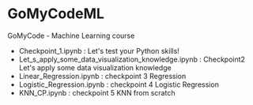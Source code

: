 # GoMyCodeML
GoMyCode - Machine Learning course

- Checkpoint_1.ipynb : Let's test your Python skills!
- Let_s_apply_some_data_visualization_knowledge.ipynb : Checkpoint2 Let's apply some data visualization knowledge
- Linear_Regression.ipynb : checkpoint 3  Regression
- Logistic_Regression.ipynb : checkpoint 4  Logistic Regression
- KNN_CP.ipynb : checkpoint 5  KNN from scratch
